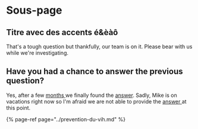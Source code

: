 # Sous-page

## Titre avec des accents é&èàô

That's a tough question but thankfully, our team is on it. Please bear with us while we're investigating.

## Have you had a chance to answer the previous question?

Yes, after a few [months ](./)we finally found the [answer](sous-page.md#can-i-become-who-i-want-to-be). Sadly, Mike is on vacations right now so I'm afraid we are not able to provide the [answer ](../prevention-du-vih.md#sous-partie)at this point.

{% page-ref page="../prevention-du-vih.md" %}



